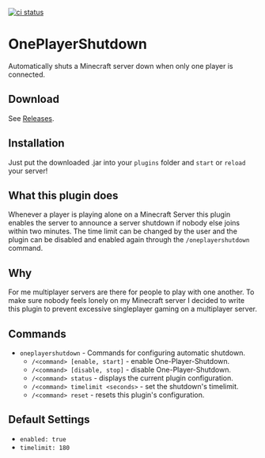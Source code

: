[![ci status][ci-image]][ci-url]

[ci-image]: https://img.shields.io/github/actions/workflow/status/dargmuesli/one-player-shutdown/maven.yml
[ci-url]: https://github.com/dargmuesli/one-player-shutdown/actions/workflows/maven.yml

# OnePlayerShutdown
Automatically shuts a Minecraft server down when only one player is connected.

## Download
See [Releases](https://github.com/Dargmuesli/one-player-shutdown/releases "Releases").

## Installation
Just put the downloaded .jar into your `plugins` folder and `start` or `reload` your server!

## What this plugin does
Whenever a player is playing alone on a Minecraft Server this plugin enables the server to announce a server shutdown if nobody else joins within two minutes. The time limit can be changed by the user and the plugin can be disabled and enabled again through the `/oneplayershutdown` command.

## Why
For me multiplayer servers are there for people to play with one another. To make sure nobody feels lonely on my Minecraft server I decided to write this plugin to prevent excessive singleplayer gaming on a multiplayer server.

## Commands
- `oneplayershutdown` - Commands for configuring automatic shutdown.
  - `/<command> [enable, start]` - enable One-Player-Shutdown.
  - `/<command> [disable, stop]` - disable One-Player-Shutdown.
  - `/<command> status` - displays the current plugin configuration.
  - `/<command> timelimit <seconds>` - set the shutdown's timelimit.
  - `/<command> reset` - resets this plugin's configuration.

## Default Settings
- `enabled: true`
- `timelimit: 180`
